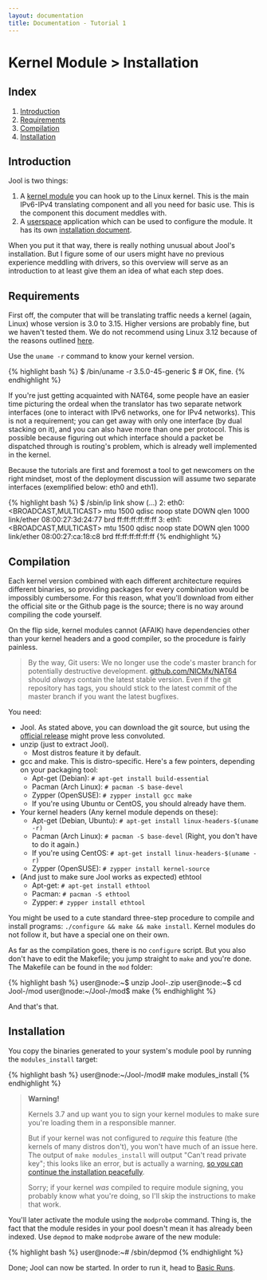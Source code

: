 ```yaml
---
layout: documentation
title: Documentation - Tutorial 1
---
```


# Kernel Module > Installation

## Index

1. [Introduction](#introduction)
2. [Requirements](#requirements)
3. [Compilation](#compilation)
4. [Installation](#installation)

## Introduction

Jool is two things:

1. A <a href="https://en.wikipedia.org/wiki/Loadable_kernel_module" target="_blank">kernel module</a> you can hook up to the Linux kernel. This is the main IPv6-IPv4 translating component and all you need for basic use. This is the component this document meddles with.
2. A <a href="https://en.wikipedia.org/wiki/User_space" target="_blank">userspace</a> application which can be used to configure the module. It has its own [installation document](usr-install.html).

When you put it that way, there is really nothing unusual about Jool's installation. But I figure some of our users might have no previous experience meddling with drivers, so this overview will serve as an introduction to at least give them an idea of what each step does.

## Requirements

First off, the computer that will be translating traffic needs a kernel (again, Linux) whose version is 3.0 to 3.15. Higher versions are probably fine, but we haven't tested them. We do not recommend using Linux 3.12 because of the reasons outlined <a href="https://github.com/NICMx/NAT64/issues/90" target="_blank">here</a>.

Use the `uname -r` command to know your kernel version.

{% highlight bash %}
$ /bin/uname -r
3.5.0-45-generic
$ # OK, fine.
{% endhighlight %}

If you're just getting acquainted with NAT64, some people have an easier time picturing the ordeal when the translator has two separate network interfaces (one to interact with IPv6 networks, one for IPv4 networks). This is not a requirement; you can get away with only one interface (by dual stacking on it), and you can also have more than one per protocol. This is possible because figuring out which interface should a packet be dispatched through is routing's problem, which is already well implemented in the kernel.

Because the tutorials are first and foremost a tool to get newcomers on the right mindset, most of the deployment discussion will assume two separate interfaces (exemplified below: eth0 and eth1).

{% highlight bash %}
$ /sbin/ip link show
(...)
2: eth0: <BROADCAST,MULTICAST> mtu 1500 qdisc noop state DOWN qlen 1000
    link/ether 08:00:27:3d:24:77 brd ff:ff:ff:ff:ff:ff
3: eth1: <BROADCAST,MULTICAST> mtu 1500 qdisc noop state DOWN qlen 1000
    link/ether 08:00:27:ca:18:c8 brd ff:ff:ff:ff:ff:ff
{% endhighlight %}

## Compilation

Each kernel version combined with each different architecture requires different binaries, so providing packages for every combination would be impossibly cumbersome. For this reason, what you'll download from either the official site or the Github page is the source; there is no way around compiling the code yourself.

On the flip side, kernel modules cannot (AFAIK) have dependencies other than your kernel headers and a good compiler, so the procedure is fairly painless.

> By the way, Git users: We no longer use the code's master branch for potentially destructive development. <a href="https://github.com/NICMx/NAT64" target="_blank">github.com/NICMx/NAT64</a> should _always_ contain the latest stable version. Even if the git repository has tags, you should stick to the latest commit of the master branch if you want the latest bugfixes.

You need:

* Jool. As stated above, you can download the git source, but using the [official release](download.html) might prove less convoluted.
* unzip (just to extract Jool).
	- Most distros feature it by default.
* gcc and make. This is distro-specific. Here's a few pointers, depending on your packaging tool:
	- Apt-get (Debian): `# apt-get install build-essential`
	- Pacman (Arch Linux): `# pacman -S base-devel`
	- Zypper (OpenSUSE): `# zypper install gcc make`
	- If you're using Ubuntu or CentOS, you should already have them.
* Your kernel headers (Any kernel module depends on these):
	- Apt-get (Debian, Ubuntu): `# apt-get install linux-headers-$(uname -r)`
	- Pacman (Arch Linux): `# pacman -S base-devel` (Right, you don't have to do it again.)
	- If you're using CentOS: `# apt-get install linux-headers-$(uname -r)`
	- Zypper (OpenSUSE): `# zypper install kernel-source`
* (And just to make sure Jool works as expected) ethtool
	- Apt-get: `# apt-get install ethtool`
	- Pacman: `# pacman -S ethtool`
	- Zypper: `# zypper install ethtool`

You might be used to a cute standard three-step procedure to compile and install programs: `./configure && make && make install`. Kernel modules do not follow it, but have a special one on their own.

As far as the compilation goes, there is no `configure` script. But you also don't have to edit the Makefile; you jump straight to `make` and you're done. The Makefile can be found in the `mod` folder:

{% highlight bash %}
user@node:~$ unzip Jool-<version>.zip
user@node:~$ cd Jool-<version>/mod
user@node:~/Jool-<version>/mod$ make
{% endhighlight %}

And that's that.

## Installation

You copy the binaries generated to your system's module pool by running the `modules_install` target:

{% highlight bash %}
user@node:~/Jool-<version>/mod# make modules_install
{% endhighlight %}

> **Warning!**
> 
> Kernels 3.7 and up want you to sign your kernel modules to make sure you're loading them in a responsible manner.
> 
> But if your kernel was not configured to _require_ this feature (the kernels of many distros don't), you won't have much of an issue here. The output of `make modules_install` will output "Can't read private key"; this looks like an error, but is actually a warning, <a href="https://github.com/NICMx/NAT64/issues/94#issuecomment-45248942" target="_blank">so you can continue the installation peacefully</a>.
> 
> Sorry; if your kernel _was_ compiled to require module signing, you probably know what you're doing, so I'll skip the instructions to make that work.

You'll later activate the module using the `modprobe` command. Thing is, the fact that the module resides in your pool doesn't mean it has already been indexed. Use `depmod` to make `modprobe` aware of the new module:

{% highlight bash %}
user@node:~# /sbin/depmod
{% endhighlight %}

Done; Jool can now be started. In order to run it, head to [Basic Runs](mod-runs.html).

